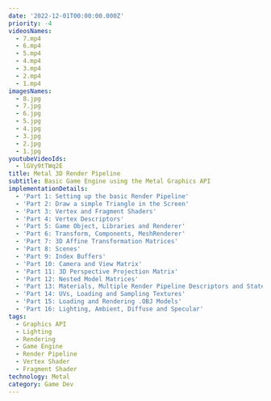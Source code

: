 ```yaml
---
date: '2022-12-01T00:00:00.000Z'
priority: -4
videosNames:
  - 7.mp4
  - 6.mp4
  - 5.mp4
  - 4.mp4
  - 3.mp4
  - 2.mp4
  - 1.mp4
imagesNames:
  - 8.jpg
  - 7.jpg
  - 6.jpg
  - 5.jpg
  - 4.jpg
  - 3.jpg
  - 2.jpg
  - 1.jpg
youtubeVideoIds:
  - lGVy9tTWq2E
title: Metal 3D Render Pipeline
subtitle: Basic Game Engine using the Metal Graphics API
implementationDetails:
  - 'Part 1: Setting up the basic Render Pipeline'
  - 'Part 2: Draw a simple Triangle in the Screen'
  - 'Part 3: Vertex and Fragment Shaders'
  - 'Part 4: Vertex Descriptors'
  - 'Part 5: Game Object, Libraries and Renderer'
  - 'Part 6: Transform, Components, MeshRenderer'
  - 'Part 7: 3D Affine Transformation Matrices'
  - 'Part 8: Scenes'
  - 'Part 9: Index Buffers'
  - 'Part 10: Camera and View Matrix'
  - 'Part 11: 3D Perspective Projection Matrix'
  - 'Part 12: Nested Model Matrices'
  - 'Part 13: Materials, Multiple Render Pipeline Descriptors and States'
  - 'Part 14: UVs, Loading and Sampling Textures'
  - 'Part 15: Loading and Rendering .OBJ Models'
  - 'Part 16: Lighting, Ambient, Diffuse and Specular'
tags:
  - Graphics API
  - Lighting
  - Rendering
  - Game Engine
  - Render Pipeline
  - Vertex Shader
  - Fragment Shader
technology: Metal
category: Game Dev
---
```


